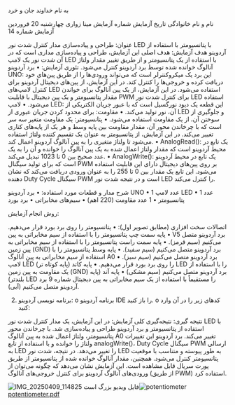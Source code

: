 به نام خداوند جان و خرد

نام و نام خانوادگی	تاریخ آزمایش	شماره آزمایش
مینا زواری	چهارشنبه 20 فروردین	آزمایش شماره 14


عنوان: 
طراحی و پیاده‌سازی مدار کنترل شدت نور LED با پتانسیومتر با استفاده از آردوینو
هدف آزمایش:
هدف اصلی این آزمایش، طراحی و پیاده‌سازی مداری است که در آن شدت نور یک لامپ LED با استفاده از یک پتانسیومتر و از طریق تغییر مقدار ولتاژ آنالوگ خوانده شده توسط برد آردوینو کنترل می‌شود.
تئوری آزمایش:
•	برد آردوینو UNO: این برد یک میکروکنترلر است که می‌تواند ورودی‌ها را از طریق پین‌های خود دریافت کرده و خروجی‌ها را کنترل کند. در این آزمایش، از پین‌های دیجیتال آردوینو برای کنترل لامپ‌های LED استفاده می‌شود. در این آزمایش، از یک پین آنالوگ برای خواندن مقدار پتانسیومتر و یک پین دیجیتال با قابلیت PWM برای کنترل شدت نور LED استفاده می‌شود.
•	لامپ LED: این قطعه یک دیود نورگسیل است که با عبور جریان الکتریکی از آن، نور تولید می‌کند.
•	مقاومت: برای محدود کردن جریان عبوری از LED و جلوگیری از سوختن آن، از یک مقاومت استفاده می‌شود.
•	پتانسیومتر: یک مقاومت متغیر سه سر است که با چرخاندن محور آن، مقدار مقاومت بین پایه وسط و هر یک از پایه‌های کناری تغییر می‌کند. در این آزمایش، از پتانسیومتر به عنوان یک تقسیم کننده ولتاژ استفاده می‌شود تا ولتاژ متغیری را به پین آنالوگ آردوینو اعمال کند.
•	AnalogRead()‎: یک تابع در محیط آردوینو است که مقدار ولتاژ اعمال شده به یک پین آنالوگ را خوانده و آن را به یک عدد صحیح بین 0 تا 1023 تبدیل می‌کند.
•	AnalogWrite()‎: یک تابع در محیط آردوینو است که برای تولید سیگنال PWM بر روی پین‌های دیجیتال دارای این قابلیت استفاده می‌شود. این تابع یک مقدار بین 0 تا 255 را به عنوان ورودی دریافت می‌کند که نشان دهنده Duty Cycle سیگنال PWM است و در نتیجه شدت نور LED را کنترل می‌کند.



شرح مدار و قطعات مورد استفاده:
•	برد آردوینو UNO
•	1 عدد لامپ  LED 
•	1 عدد پتانسیومتر
•	1 عدد مقاومت (220 اهم)
•	سیم‌های مخابراتی
•	برد بورد

روش انجام آزمایش:

اتصالات سخت افزاری (مطابق تصویر اول):
•	پتانسیومتر را روی برد بورد قرار می‌دهیم.
•	پایه سمت چپ پتانسیومتر را با استفاده از سیم مخابراتی به پین V5 برد آردوینو متصل می‌کنیم (سیم قرمز).
•	پایه سمت راست پتانسیومتر را با استفاده از سیم مخابراتی به پین زمین (GND) برد آردوینو متصل می‌کنیم (سیم سفید).
•	پایه وسط پتانسیومتر را با استفاده از سیم مخابراتی به پین آنالوگ A0 برد آردوینو متصل می‌کنیم (سیم سبز).
•	لامپ LED را روی برد بورد قرار می‌دهیم.
•	پایه کاتد (پایه کوتاه تر) LED را با استفاده از یک مقاومت به پین زمین (GND) برد آردوینو متصل می‌کنیم (سیم مشکی)
•	پایه آند (پایه بلندتر) LED را مستقیماً با استفاده از یک سیم مخابراتی به پین دیجیتال شماره 9 برد آردوینو متصل می‌کنیم (آبی).




	









2. برنامه نویسی آردوینو: 
o	برنامه آردوینو IDE را باز کنید.
o	کدهای زیر را در آن وارد کنید:








 

نتیجه گیری:
نتیجه‌گیری کلی آزمایش: در این آزمایش، یک مدار کنترل شدت نور LED با استفاده از پتانسیومتر و برد آردوینو طراحی و پیاده‌سازی شد. با چرخاندن محور پتانسیومتر، ولتاژ اعمال شده به پین آنالوگ A0 تغییر می‌کند. برد آردوینو این تغییرات ولتاژ را خوانده و با استفاده از تابع analogWrite()، Duty Cycle سیگنال PWM ارسالی به LED را تغییر می‌دهد. در نتیجه، شدت نور LED به طور پیوسته و متناسب با موقعیت پتانسیومتر کنترل می‌شود. همچنین، مقدار آنالوگ خوانده شده از پتانسیومتر از طریق پورت سریال قابل مشاهده است. این آزمایش نشان می‌دهد که چگونه می‌توان از ورودی‌های آنالوگ آردوینو برای کنترل خروجی‌های آنالوگ (از طریق PWM) استفاده کرد.






![IMG_20250409_114825](https://github.com/user-attachments/assets/f8a132e7-b3d1-44f9-9263-f321bcf9dfb1)
فایل ویدیو بزرگ است![potentiometer](https://github.com/user-attachments/assets/21313927-2fd1-40fd-a22d-ee5c8de3df03)
[potentiometer.pdf](https://github.com/user-attachments/files/19769187/potentiometer.pdf)
